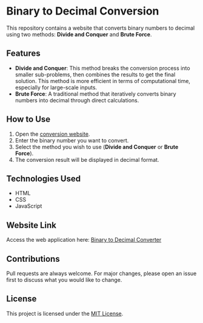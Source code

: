 # Binary to Decimal Conversion

This repository contains a website that converts binary numbers to decimal using two methods: **Divide and Conquer** and **Brute Force**.

## Features

- **Divide and Conquer**: This method breaks the conversion process into smaller sub-problems, then combines the results to get the final solution. This method is more efficient in terms of computational time, especially for large-scale inputs.
- **Brute Force**: A traditional method that iteratively converts binary numbers into decimal through direct calculations.

## How to Use

1. Open the [conversion website](https://faustaakbar.github.io/KonversiBinerDesimal/).
2. Enter the binary number you want to convert.
3. Select the method you wish to use (**Divide and Conquer** or **Brute Force**).
4. The conversion result will be displayed in decimal format.

## Technologies Used

- HTML
- CSS
- JavaScript

## Website Link

Access the web application here: [Binary to Decimal Converter](https://faustaakbar.github.io/KonversiBinerDesimal/)

## Contributions

Pull requests are always welcome. For major changes, please open an issue first to discuss what you would like to change.

## License

This project is licensed under the [MIT License](LICENSE).
